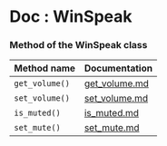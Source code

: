 # Doc : WinSpeak



### Method of the WinSpeak class
| Method name          | Documentation                      |
|----------------------|------------------------------------|
| `get_volume()`       |  [get_volume.md](./get_volume.md)  |
| `set_volume()`       |  [set_volume.md](./set_volume.md)  |
| `is_muted()`         |  [is_muted.md](./is_muted.md)      |
| `set_mute()`         |  [set_mute.md](./set_mute.md)      |
